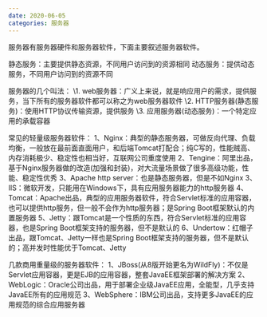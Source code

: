 ```yaml
---
date: 2020-06-05
categories: 服务器
---
```


服务器有服务器硬件和服务器软件，下面主要叙述服务器软件。

 

静态服务：主要提供静态资源，不同用户访问到的资源相同
动态服务：提供动态服务，不同用户访问到的资源不同

 

服务器的几个叫法：
\1. web服务器：广义上来说，就是响应用户的需求，提供服务，当下所有的服务器软件都可以称之为web服务器软件
\2. HTTP服务器(静态服务)：使用HTTP协议传输资源，提供服务
\3. 应用服务器(动态服务)：一个特定应用的承载容器


常见的轻量级服务器软件：
1、Nginx：典型的静态服务器，可做反向代理、负载均衡，一般放在最前面直面用户，和后端Tomcat打配合；纯C写的，性能贼高、内存消耗极少、稳定性也相当好，互联网公司重度使用
2、Tengine：阿里出品，基于Nginx服务器做的改造(加强和封装)，对大流量场景做了很多高级功能，性能、稳定性优秀
3、Apache http server：也是静态服务器，但是不如Nginx
3、IIS：微软开发，只能用在Windows下，具有应用服务器能力的http服务器
4、Tomcat：Apache出品，典型的应用服务器软件，符合Servlet标准的应用容器，也可以提供http服务，但一般不会作为http服务器；是Spring Boot框架默认的内置服务器
5、Jetty：跟Tomcat是一个性质的东西，符合Servlet标准的应用容器，也是Spring Boot框架支持的服务器，但不是默认的
6、Undertow：红帽子出品，跟Tomcat、Jetty一样也是Spring Boot框架支持的服务器，但不是默认的；高并发时性能优于Tomcat、Jetty


几款商用重量级的服务器软件：
1、JBoss(从8版开始更名为WildFly)：不仅是Servlet应用容器，更是EJB的应用容器，整套JavaEE框架部署的解决方案
2、WebLogic：Oracle公司出品，用于部署企业级JavaEE应用，全能型，几乎支持JavaEE所有的应用规范
3、WebSphere：IBM公司出品，支持更多JavaEE的应用规范的综合应用服务器